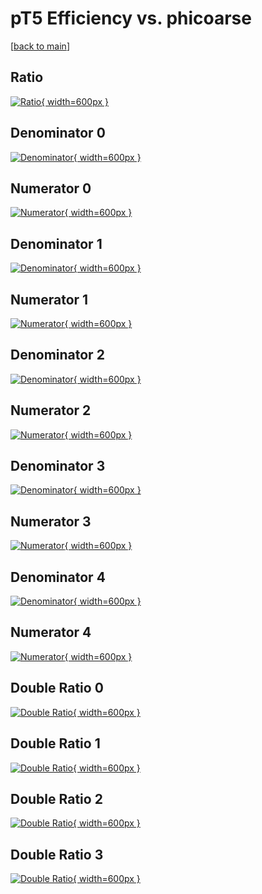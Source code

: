 # pT5 Efficiency vs. phicoarse

[[back to main](./)]



## Ratio

[![Ratio](../mtv/var/pT5_base_13_1_eff_phicoarse.png){ width=600px }](../mtv/var/pT5_base_13_1_eff_phicoarse.pdf)

## Denominator 0

[![Denominator](../mtv/den/pT5_base_13_1_eff_phicoarse_den0.png){ width=600px }](../mtv/den/pT5_base_13_1_eff_phicoarse_den0.pdf)

## Numerator 0

[![Numerator](../mtv/num/pT5_base_13_1_eff_phicoarse_num0.png){ width=600px }](../mtv/num/pT5_base_13_1_eff_phicoarse_num0.pdf)

## Denominator 1

[![Denominator](../mtv/den/pT5_base_13_1_eff_phicoarse_den1.png){ width=600px }](../mtv/den/pT5_base_13_1_eff_phicoarse_den1.pdf)

## Numerator 1

[![Numerator](../mtv/num/pT5_base_13_1_eff_phicoarse_num1.png){ width=600px }](../mtv/num/pT5_base_13_1_eff_phicoarse_num1.pdf)

## Denominator 2

[![Denominator](../mtv/den/pT5_base_13_1_eff_phicoarse_den2.png){ width=600px }](../mtv/den/pT5_base_13_1_eff_phicoarse_den2.pdf)

## Numerator 2

[![Numerator](../mtv/num/pT5_base_13_1_eff_phicoarse_num2.png){ width=600px }](../mtv/num/pT5_base_13_1_eff_phicoarse_num2.pdf)

## Denominator 3

[![Denominator](../mtv/den/pT5_base_13_1_eff_phicoarse_den3.png){ width=600px }](../mtv/den/pT5_base_13_1_eff_phicoarse_den3.pdf)

## Numerator 3

[![Numerator](../mtv/num/pT5_base_13_1_eff_phicoarse_num3.png){ width=600px }](../mtv/num/pT5_base_13_1_eff_phicoarse_num3.pdf)

## Denominator 4

[![Denominator](../mtv/den/pT5_base_13_1_eff_phicoarse_den4.png){ width=600px }](../mtv/den/pT5_base_13_1_eff_phicoarse_den4.pdf)

## Numerator 4

[![Numerator](../mtv/num/pT5_base_13_1_eff_phicoarse_num4.png){ width=600px }](../mtv/num/pT5_base_13_1_eff_phicoarse_num4.pdf)

## Double Ratio 0

[![Double Ratio](../mtv/ratio/pT5_base_13_1_eff_phicoarse_ratio0.png){ width=600px }](../mtv/ratio/pT5_base_13_1_eff_phicoarse_ratio0.pdf)

## Double Ratio 1

[![Double Ratio](../mtv/ratio/pT5_base_13_1_eff_phicoarse_ratio1.png){ width=600px }](../mtv/ratio/pT5_base_13_1_eff_phicoarse_ratio1.pdf)

## Double Ratio 2

[![Double Ratio](../mtv/ratio/pT5_base_13_1_eff_phicoarse_ratio2.png){ width=600px }](../mtv/ratio/pT5_base_13_1_eff_phicoarse_ratio2.pdf)

## Double Ratio 3

[![Double Ratio](../mtv/ratio/pT5_base_13_1_eff_phicoarse_ratio3.png){ width=600px }](../mtv/ratio/pT5_base_13_1_eff_phicoarse_ratio3.pdf)

